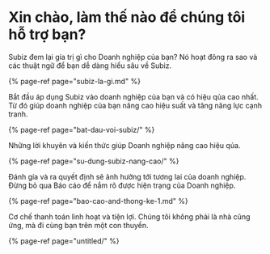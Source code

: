 # Xin chào, làm thế nào để chúng tôi hỗ trợ bạn?

​Subiz đem lại gía trị gì cho Doanh nghiệp của bạn? Nó hoạt đông ra sao và các thuật ngữ để bạn dễ dàng hiểu sâu về Subiz.

{% page-ref page="subiz-la-gi.md" %}

Bắt đầu áp dụng Subiz vào doanh nghiệp của bạn và có hiệu qủa cao nhất. Từ đó giúp doanh nghiệp của bạn nâng cao hiệu suất và tăng năng lực cạnh tranh. 

{% page-ref page="bat-dau-voi-subiz/" %}

Những lời khuyên và kiến thức giúp Doanh nghiệp nâng cao hiệu qủa. 

{% page-ref page="su-dung-subiz-nang-cao/" %}

Đánh gía và ra quyết định sẽ ảnh hưởng tới tương lai của doanh nghiệp. Đừng bỏ qua Báo cáo để nắm rõ được hiện trạng của Doanh nghiệp. 

{% page-ref page="bao-cao-and-thong-ke-1.md" %}

Cơ chế thanh toán linh hoạt và tiện lợi. Chúng tôi không phải là nhà cũng ứng, mà đi cùng bạn trên một con thuyền.

{% page-ref page="untitled/" %}


